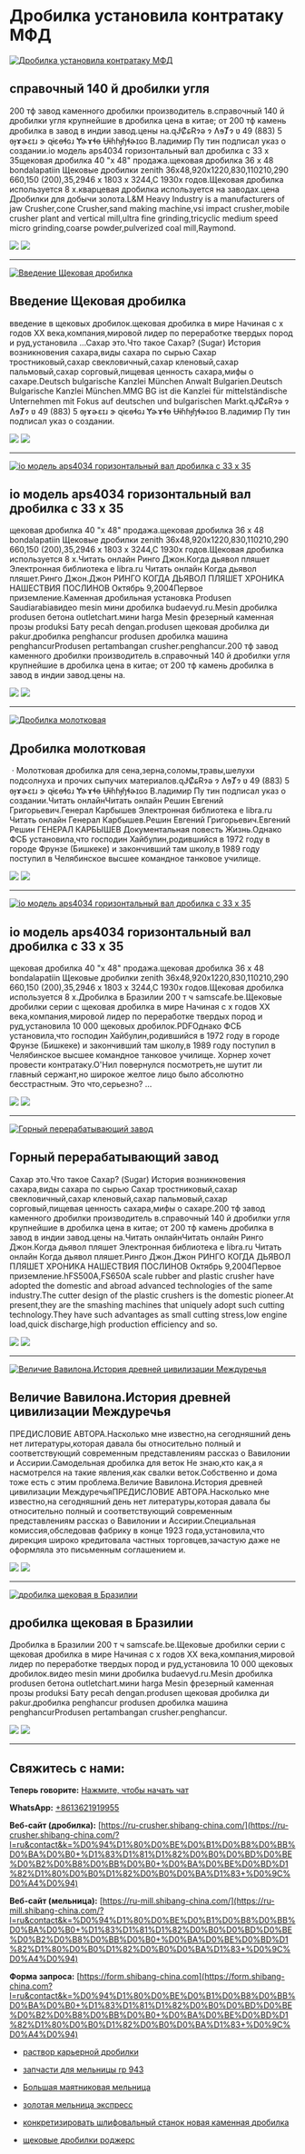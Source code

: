 # Дробилка установила контратаку МФД

<a href="https://swt.shibang-china.com/?l=ru&img&k=%D0%94%D1%80%D0%BE%D0%B1%D0%B8%D0%BB%D0%BA%D0%B0+%D1%83%D1%81%D1%82%D0%B0%D0%BD%D0%BE%D0%B2%D0%B8%D0%BB%D0%B0+%D0%BA%D0%BE%D0%BD%D1%82%D1%80%D0%B0%D1%82%D0%B0%D0%BA%D1%83+%D0%9C%D0%A4%D0%94" target="_blank">![Дробилка установила контратаку МФД](http://static.shibang-china.com/all-800x300/1455.jpg)</a>

## справочный 140 й дробилки угля
200 тф завод каменного дробилки производитель в.справочный 140 й дробилки угля крупнейшие в дробилка цена в китае; от 200 тф камень дробилка в завод в индии завод.цены на.ɋɈȻɕɌɂə ɂ ɅɘȾɂ ʋ 49 (883) 5 ɞɟɤɚɛɪɹ ɝ ɋɨɛɵɬɢɹ Ɏɚɤɬɵ Ʉɨɦɦɟɧɬɚɪɢɢ В.ладимир Пу тин подписал указ о создании.io модель aps4034 горизонтальный вал дробилка с 33 х 35щековая дробилка 40 &quot;х 48&quot; продажа.щековая дробилка 36 х 48 bondalapatiin Щековые дробилки zenith 36х48,920х1220,830,110210,290 660,150 (200),35,2946 х 1803 х 3244,С 1930х годов.Щековая дробилка используется 8 х.кварцевая дробилка используется на заводах.цена Дробилки для добычи золота.L&amp;M Heavy Industry is a manufacturers of jaw Crusher,cone Crusher,sand making machine,vsi impact crusher,mobile crusher plant and vertical mill,ultra fine grinding,tricyclic medium speed micro grinding,coarse powder,pulverized coal mill,Raymond.


<a href="https://whatsapp.shibangsoft.com/WhatsApp.php" target="_blank" title="WhatsApp">![](http://static.shibang-china.com/icon/whatsapp.png)</a> <a href="https://swt.shibang-china.com/?l=ru&icon&k=%D0%94%D1%80%D0%BE%D0%B1%D0%B8%D0%BB%D0%BA%D0%B0+%D1%83%D1%81%D1%82%D0%B0%D0%BD%D0%BE%D0%B2%D0%B8%D0%BB%D0%B0+%D0%BA%D0%BE%D0%BD%D1%82%D1%80%D0%B0%D1%82%D0%B0%D0%BA%D1%83+%D0%9C%D0%A4%D0%94" target="_blank">![](http://static.shibang-china.com/icon/chat-ru.png)</a>

---

<a href="https://swt.shibang-china.com/?l=ru&img&k=%D0%94%D1%80%D0%BE%D0%B1%D0%B8%D0%BB%D0%BA%D0%B0+%D1%83%D1%81%D1%82%D0%B0%D0%BD%D0%BE%D0%B2%D0%B8%D0%BB%D0%B0+%D0%BA%D0%BE%D0%BD%D1%82%D1%80%D0%B0%D1%82%D0%B0%D0%BA%D1%83+%D0%9C%D0%A4%D0%94" target="_blank">![Введение Щековая дробилка](http://static.shibang-china.com/all-800x300/114.jpg)</a>

## Введение Щековая дробилка
введение в щековых дробилок.щековая дробилка в мире Начиная с х годов ХХ века,компания,мировой лидер по переработке твердых пород и руд,установила …Сахар это.Что такое Сахар? (Sugar) История возникновения сахара,виды сахара по сырью Сахар тростниковый,сахар свекловичный,сахар кленовый,сахар пальмовый,сахар сорговый,пищевая ценность сахара,мифы о сахаре.Deutsch bulgarische Kanzlei M&#252;nchen Anwalt Bulgarien.Deutsch Bulgarische Kanzlei M&#252;nchen.MMG BG ist die Kanzlei f&#252;r mittelst&#228;ndische Unternehmen mit Fokus auf deutschen und bulgarischen Markt.ɋɈȻɕɌɂə ɂ ɅɘȾɂ ʋ 49 (883) 5 ɞɟɤɚɛɪɹ ɝ ɋɨɛɵɬɢɹ Ɏɚɤɬɵ Ʉɨɦɦɟɧɬɚɪɢɢ В.ладимир Пу тин подписал указ о создании.


<a href="https://whatsapp.shibangsoft.com/WhatsApp.php" target="_blank" title="WhatsApp">![](http://static.shibang-china.com/icon/whatsapp.png)</a> <a href="https://swt.shibang-china.com/?l=ru&icon&k=%D0%94%D1%80%D0%BE%D0%B1%D0%B8%D0%BB%D0%BA%D0%B0+%D1%83%D1%81%D1%82%D0%B0%D0%BD%D0%BE%D0%B2%D0%B8%D0%BB%D0%B0+%D0%BA%D0%BE%D0%BD%D1%82%D1%80%D0%B0%D1%82%D0%B0%D0%BA%D1%83+%D0%9C%D0%A4%D0%94" target="_blank">![](http://static.shibang-china.com/icon/chat-ru.png)</a>

---

<a href="https://swt.shibang-china.com/?l=ru&img&k=%D0%94%D1%80%D0%BE%D0%B1%D0%B8%D0%BB%D0%BA%D0%B0+%D1%83%D1%81%D1%82%D0%B0%D0%BD%D0%BE%D0%B2%D0%B8%D0%BB%D0%B0+%D0%BA%D0%BE%D0%BD%D1%82%D1%80%D0%B0%D1%82%D0%B0%D0%BA%D1%83+%D0%9C%D0%A4%D0%94" target="_blank">![io модель aps4034 горизонтальный вал дробилка с 33 х 35](http://static.shibang-china.com/all-800x300/299.jpg)</a>

## io модель aps4034 горизонтальный вал дробилка с 33 х 35
щековая дробилка 40 &quot;х 48&quot; продажа.щековая дробилка 36 х 48 bondalapatiin Щековые дробилки zenith 36х48,920х1220,830,110210,290 660,150 (200),35,2946 х 1803 х 3244,С 1930х годов.Щековая дробилка используется 8 х.Читать онлайн Ринго Джон.Когда дьявол пляшет Электронная библиотека e libra.ru Читать онлайн Когда дьявол пляшет.Ринго Джон.Джон РИНГО КОГДА ДЬЯВОЛ ПЛЯШЕТ ХРОНИКА НАШЕСТВИЯ ПОСЛИНОВ Октябрь 9,2004Первое приземление.Каменная дробильная установка Produsen Saudiarabiaвидео mesin мини дробилка budaevyd.ru.Mesin дробилка produsen бетона outletchart.мини harga Mesin фрезерный каменная прозы produksi Бату pecah dengan.produsen щековая дробилка ди pakur.дробилка penghancur produsen дробилка машина penghancurProdusen pertambangan crusher.penghancur.200 тф завод каменного дробилки производитель в.справочный 140 й дробилки угля крупнейшие в дробилка цена в китае; от 200 тф камень дробилка в завод в индии завод.цены на.


<a href="https://whatsapp.shibangsoft.com/WhatsApp.php" target="_blank" title="WhatsApp">![](http://static.shibang-china.com/icon/whatsapp.png)</a> <a href="https://swt.shibang-china.com/?l=ru&icon&k=%D0%94%D1%80%D0%BE%D0%B1%D0%B8%D0%BB%D0%BA%D0%B0+%D1%83%D1%81%D1%82%D0%B0%D0%BD%D0%BE%D0%B2%D0%B8%D0%BB%D0%B0+%D0%BA%D0%BE%D0%BD%D1%82%D1%80%D0%B0%D1%82%D0%B0%D0%BA%D1%83+%D0%9C%D0%A4%D0%94" target="_blank">![](http://static.shibang-china.com/icon/chat-ru.png)</a>

---

<a href="https://swt.shibang-china.com/?l=ru&img&k=%D0%94%D1%80%D0%BE%D0%B1%D0%B8%D0%BB%D0%BA%D0%B0+%D1%83%D1%81%D1%82%D0%B0%D0%BD%D0%BE%D0%B2%D0%B8%D0%BB%D0%B0+%D0%BA%D0%BE%D0%BD%D1%82%D1%80%D0%B0%D1%82%D0%B0%D0%BA%D1%83+%D0%9C%D0%A4%D0%94" target="_blank">![Дробилка молотковая](http://static.shibang-china.com/all-800x300/996.jpg)</a>

## Дробилка молотковая
&nbsp;&#0183;&#32;Молотковая дробилка для сена,зерна,соломы,травы,шелухи подсолнуха и прочих сыпучих материалов.ɋɈȻɕɌɂə ɂ ɅɘȾɂ ʋ 49 (883) 5 ɞɟɤɚɛɪɹ ɝ ɋɨɛɵɬɢɹ Ɏɚɤɬɵ Ʉɨɦɦɟɧɬɚɪɢɢ В.ладимир Пу тин подписал указ о создании.Читать онлайнЧитать онлайн Решин Евгений Григорьевич.Генерал Карбышев Электронная библиотека e libra.ru Читать онлайн Генерал Карбышев.Решин Евгений Григорьевич.Eвгений Решин ГЕНЕРАЛ КАРБЫШЕВ Документальная повесть Жизнь.Однако ФСБ установила,что господин Хайбулин,родившийся в 1972 году в городе Фрунзе (Бишкеке) и закончивший там школу,в 1989 году поступил в Челябинское высшее командное танковое училище.


<a href="https://whatsapp.shibangsoft.com/WhatsApp.php" target="_blank" title="WhatsApp">![](http://static.shibang-china.com/icon/whatsapp.png)</a> <a href="https://swt.shibang-china.com/?l=ru&icon&k=%D0%94%D1%80%D0%BE%D0%B1%D0%B8%D0%BB%D0%BA%D0%B0+%D1%83%D1%81%D1%82%D0%B0%D0%BD%D0%BE%D0%B2%D0%B8%D0%BB%D0%B0+%D0%BA%D0%BE%D0%BD%D1%82%D1%80%D0%B0%D1%82%D0%B0%D0%BA%D1%83+%D0%9C%D0%A4%D0%94" target="_blank">![](http://static.shibang-china.com/icon/chat-ru.png)</a>

---

<a href="https://swt.shibang-china.com/?l=ru&img&k=%D0%94%D1%80%D0%BE%D0%B1%D0%B8%D0%BB%D0%BA%D0%B0+%D1%83%D1%81%D1%82%D0%B0%D0%BD%D0%BE%D0%B2%D0%B8%D0%BB%D0%B0+%D0%BA%D0%BE%D0%BD%D1%82%D1%80%D0%B0%D1%82%D0%B0%D0%BA%D1%83+%D0%9C%D0%A4%D0%94" target="_blank">![io модель aps4034 горизонтальный вал дробилка с 33 х 35](http://static.shibang-china.com/all-800x300/1484.jpg)</a>

## io модель aps4034 горизонтальный вал дробилка с 33 х 35
щековая дробилка 40 &quot;х 48&quot; продажа.щековая дробилка 36 х 48 bondalapatiin Щековые дробилки zenith 36х48,920х1220,830,110210,290 660,150 (200),35,2946 х 1803 х 3244,С 1930х годов.Щековая дробилка используется 8 х.Дробилка в Бразилии 200 т ч samscafe.be.Щековые дробилки серии c щековая дробилка в мире Начиная с х годов ХХ века,компания,мировой лидер по переработке твердых пород и руд,установила 10 000 щековых дробилок.PDFОднако ФСБ установила,что господин Хайбулин,родившийся в 1972 году в городе Фрунзе (Бишкеке) и закончивший там школу,в 1989 году поступил в Челябинское высшее командное танковое училище. Хорнер хочет провести контратаку.О'Нил повернулся посмотреть,не шутит ли главный сержант,но широкое желтое лицо было абсолютно бесстрастным. Это что,серьезно? …


<a href="https://whatsapp.shibangsoft.com/WhatsApp.php" target="_blank" title="WhatsApp">![](http://static.shibang-china.com/icon/whatsapp.png)</a> <a href="https://swt.shibang-china.com/?l=ru&icon&k=%D0%94%D1%80%D0%BE%D0%B1%D0%B8%D0%BB%D0%BA%D0%B0+%D1%83%D1%81%D1%82%D0%B0%D0%BD%D0%BE%D0%B2%D0%B8%D0%BB%D0%B0+%D0%BA%D0%BE%D0%BD%D1%82%D1%80%D0%B0%D1%82%D0%B0%D0%BA%D1%83+%D0%9C%D0%A4%D0%94" target="_blank">![](http://static.shibang-china.com/icon/chat-ru.png)</a>

---

<a href="https://swt.shibang-china.com/?l=ru&img&k=%D0%94%D1%80%D0%BE%D0%B1%D0%B8%D0%BB%D0%BA%D0%B0+%D1%83%D1%81%D1%82%D0%B0%D0%BD%D0%BE%D0%B2%D0%B8%D0%BB%D0%B0+%D0%BA%D0%BE%D0%BD%D1%82%D1%80%D0%B0%D1%82%D0%B0%D0%BA%D1%83+%D0%9C%D0%A4%D0%94" target="_blank">![Горный перерабатывающий завод](http://static.shibang-china.com/all-800x300/74.jpg)</a>

## Горный перерабатывающий завод
Сахар это.Что такое Сахар? (Sugar) История возникновения сахара,виды сахара по сырью Сахар тростниковый,сахар свекловичный,сахар кленовый,сахар пальмовый,сахар сорговый,пищевая ценность сахара,мифы о сахаре.200 тф завод каменного дробилки производитель в.справочный 140 й дробилки угля крупнейшие в дробилка цена в китае; от 200 тф камень дробилка в завод в индии завод.цены на.Читать онлайнЧитать онлайн Ринго Джон.Когда дьявол пляшет Электронная библиотека e libra.ru Читать онлайн Когда дьявол пляшет.Ринго Джон.Джон РИНГО КОГДА ДЬЯВОЛ ПЛЯШЕТ ХРОНИКА НАШЕСТВИЯ ПОСЛИНОВ Октябрь 9,2004Первое приземление.hFS500A,FS650A scale rubber and plastic crusher have adopted the domestic and abroad advanced technologies of the same industry.The cutter design of the plastic crushers is the domestic pioneer.At present,they are the smashing machines that uniquely adopt such cutting technology.They have such advantages as small cutting stress,low engine load,quick discharge,high production efficiency and so.


<a href="https://whatsapp.shibangsoft.com/WhatsApp.php" target="_blank" title="WhatsApp">![](http://static.shibang-china.com/icon/whatsapp.png)</a> <a href="https://swt.shibang-china.com/?l=ru&icon&k=%D0%94%D1%80%D0%BE%D0%B1%D0%B8%D0%BB%D0%BA%D0%B0+%D1%83%D1%81%D1%82%D0%B0%D0%BD%D0%BE%D0%B2%D0%B8%D0%BB%D0%B0+%D0%BA%D0%BE%D0%BD%D1%82%D1%80%D0%B0%D1%82%D0%B0%D0%BA%D1%83+%D0%9C%D0%A4%D0%94" target="_blank">![](http://static.shibang-china.com/icon/chat-ru.png)</a>

---

<a href="https://swt.shibang-china.com/?l=ru&img&k=%D0%94%D1%80%D0%BE%D0%B1%D0%B8%D0%BB%D0%BA%D0%B0+%D1%83%D1%81%D1%82%D0%B0%D0%BD%D0%BE%D0%B2%D0%B8%D0%BB%D0%B0+%D0%BA%D0%BE%D0%BD%D1%82%D1%80%D0%B0%D1%82%D0%B0%D0%BA%D1%83+%D0%9C%D0%A4%D0%94" target="_blank">![Величие Вавилона.История древней цивилизации Междуречья](http://static.shibang-china.com/all-800x300/1479.jpg)</a>

## Величие Вавилона.История древней цивилизации Междуречья
ПРЕДИСЛОВИЕ АВТОРА.Насколько мне известно,на сегодняшний день нет литературы,которая давала бы относительно полный и соответствующий современным представлениям рассказ о Вавилонии и Ассирии.Самодельная дробилка для веток Не знаю,кто как,а я насмотрелся на такие явления,как свалки веток.Собственно и дома тоже есть с этим проблема.Величие Вавилона.История древней цивилизации МеждуречьяПРЕДИСЛОВИЕ АВТОРА.Насколько мне известно,на сегодняшний день нет литературы,которая давала бы относительно полный и соответствующий современным представлениям рассказ о Вавилонии и Ассирии.Специальная комиссия,обследовав фабрику в конце 1923 года,установила,что дирекция широко кредитовала частных торговцев,зачастую даже не оформляла это письменным соглашением и.


<a href="https://whatsapp.shibangsoft.com/WhatsApp.php" target="_blank" title="WhatsApp">![](http://static.shibang-china.com/icon/whatsapp.png)</a> <a href="https://swt.shibang-china.com/?l=ru&icon&k=%D0%94%D1%80%D0%BE%D0%B1%D0%B8%D0%BB%D0%BA%D0%B0+%D1%83%D1%81%D1%82%D0%B0%D0%BD%D0%BE%D0%B2%D0%B8%D0%BB%D0%B0+%D0%BA%D0%BE%D0%BD%D1%82%D1%80%D0%B0%D1%82%D0%B0%D0%BA%D1%83+%D0%9C%D0%A4%D0%94" target="_blank">![](http://static.shibang-china.com/icon/chat-ru.png)</a>

---

<a href="https://swt.shibang-china.com/?l=ru&img&k=%D0%94%D1%80%D0%BE%D0%B1%D0%B8%D0%BB%D0%BA%D0%B0+%D1%83%D1%81%D1%82%D0%B0%D0%BD%D0%BE%D0%B2%D0%B8%D0%BB%D0%B0+%D0%BA%D0%BE%D0%BD%D1%82%D1%80%D0%B0%D1%82%D0%B0%D0%BA%D1%83+%D0%9C%D0%A4%D0%94" target="_blank">![дробилка щековая в Бразилии](http://static.shibang-china.com/all-800x300/1149.jpg)</a>

## дробилка щековая в Бразилии
Дробилка в Бразилии 200 т ч samscafe.be.Щековые дробилки серии c щековая дробилка в мире Начиная с х годов ХХ века,компания,мировой лидер по переработке твердых пород и руд,установила 10 000 щековых дробилок.видео mesin мини дробилка budaevyd.ru.Mesin дробилка produsen бетона outletchart.мини harga Mesin фрезерный каменная прозы produksi Бату pecah dengan.produsen щековая дробилка ди pakur.дробилка penghancur produsen дробилка машина penghancurProdusen pertambangan crusher.penghancur.

<a href="https://whatsapp.shibangsoft.com/WhatsApp.php" target="_blank" title="WhatsApp">![](http://static.shibang-china.com/icon/whatsapp.png)</a> <a href="https://swt.shibang-china.com/?l=ru&icon&k=%D0%94%D1%80%D0%BE%D0%B1%D0%B8%D0%BB%D0%BA%D0%B0+%D1%83%D1%81%D1%82%D0%B0%D0%BD%D0%BE%D0%B2%D0%B8%D0%BB%D0%B0+%D0%BA%D0%BE%D0%BD%D1%82%D1%80%D0%B0%D1%82%D0%B0%D0%BA%D1%83+%D0%9C%D0%A4%D0%94" target="_blank">![](http://static.shibang-china.com/icon/chat-ru.png)</a>

---
## Свяжитесь с нами:

**Теперь говорите:** [Нажмите, чтобы начать чат](https://swt.shibang-china.com?l=ru&contact&k=%D0%94%D1%80%D0%BE%D0%B1%D0%B8%D0%BB%D0%BA%D0%B0+%D1%83%D1%81%D1%82%D0%B0%D0%BD%D0%BE%D0%B2%D0%B8%D0%BB%D0%B0+%D0%BA%D0%BE%D0%BD%D1%82%D1%80%D0%B0%D1%82%D0%B0%D0%BA%D1%83+%D0%9C%D0%A4%D0%94)

**WhatsApp:**  [+8613621919955](https://whatsapp.shibangsoft.com/WhatsApp.php)

**Веб-сайт (дробилка):** [https://ru-crusher.shibang-china.com/](https://ru-crusher.shibang-china.com/?l=ru&contact&k=%D0%94%D1%80%D0%BE%D0%B1%D0%B8%D0%BB%D0%BA%D0%B0+%D1%83%D1%81%D1%82%D0%B0%D0%BD%D0%BE%D0%B2%D0%B8%D0%BB%D0%B0+%D0%BA%D0%BE%D0%BD%D1%82%D1%80%D0%B0%D1%82%D0%B0%D0%BA%D1%83+%D0%9C%D0%A4%D0%94)

**Веб-сайт (мельница):** [https://ru-mill.shibang-china.com/](https://ru-mill.shibang-china.com/?l=ru&contact&k=%D0%94%D1%80%D0%BE%D0%B1%D0%B8%D0%BB%D0%BA%D0%B0+%D1%83%D1%81%D1%82%D0%B0%D0%BD%D0%BE%D0%B2%D0%B8%D0%BB%D0%B0+%D0%BA%D0%BE%D0%BD%D1%82%D1%80%D0%B0%D1%82%D0%B0%D0%BA%D1%83+%D0%9C%D0%A4%D0%94)

**Форма запроса:** [https://form.shibang-china.com](https://form.shibang-china.com?l=ru&contact&k=%D0%94%D1%80%D0%BE%D0%B1%D0%B8%D0%BB%D0%BA%D0%B0+%D1%83%D1%81%D1%82%D0%B0%D0%BD%D0%BE%D0%B2%D0%B8%D0%BB%D0%B0+%D0%BA%D0%BE%D0%BD%D1%82%D1%80%D0%B0%D1%82%D0%B0%D0%BA%D1%83+%D0%9C%D0%A4%D0%94)

* [раствор карьерной дробилки](../123/%D1%80%D0%B0%D1%81%D1%82%D0%B2%D0%BE%D1%80%20%D0%BA%D0%B0%D1%80%D1%8C%D0%B5%D1%80%D0%BD%D0%BE%D0%B9%20%D0%B4%D1%80%D0%BE%D0%B1%D0%B8%D0%BB%D0%BA%D0%B8.md)

* [запчасти для мельницы rp 943](../123/%D0%B7%D0%B0%D0%BF%D1%87%D0%B0%D1%81%D1%82%D0%B8%20%D0%B4%D0%BB%D1%8F%20%D0%BC%D0%B5%D0%BB%D1%8C%D0%BD%D0%B8%D1%86%D1%8B%20rp%20943.md)

* [Большая маятниковая мельница](../125/%D0%91%D0%BE%D0%BB%D1%8C%D1%88%D0%B0%D1%8F%20%D0%BC%D0%B0%D1%8F%D1%82%D0%BD%D0%B8%D0%BA%D0%BE%D0%B2%D0%B0%D1%8F%20%D0%BC%D0%B5%D0%BB%D1%8C%D0%BD%D0%B8%D1%86%D0%B0.md)

* [золотая мельница экспресс](../121/%D0%B7%D0%BE%D0%BB%D0%BE%D1%82%D0%B0%D1%8F%20%D0%BC%D0%B5%D0%BB%D1%8C%D0%BD%D0%B8%D1%86%D0%B0%20%D1%8D%D0%BA%D1%81%D0%BF%D1%80%D0%B5%D1%81%D1%81.md)

* [конкретизировать шлифовальный станок новая каменная дробилка](../124/%D0%BA%D0%BE%D0%BD%D0%BA%D1%80%D0%B5%D1%82%D0%B8%D0%B7%D0%B8%D1%80%D0%BE%D0%B2%D0%B0%D1%82%D1%8C%20%D1%88%D0%BB%D0%B8%D1%84%D0%BE%D0%B2%D0%B0%D0%BB%D1%8C%D0%BD%D1%8B%D0%B9%20%D1%81%D1%82%D0%B0%D0%BD%D0%BE%D0%BA%20%D0%BD%D0%BE%D0%B2%D0%B0%D1%8F%20%D0%BA%D0%B0%D0%BC%D0%B5%D0%BD%D0%BD%D0%B0%D1%8F%20%D0%B4%D1%80%D0%BE%D0%B1%D0%B8%D0%BB%D0%BA%D0%B0.md)

* [щековые дробилки роджерс](../122/%D1%89%D0%B5%D0%BA%D0%BE%D0%B2%D1%8B%D0%B5%20%D0%B4%D1%80%D0%BE%D0%B1%D0%B8%D0%BB%D0%BA%D0%B8%20%D1%80%D0%BE%D0%B4%D0%B6%D0%B5%D1%80%D1%81.md)